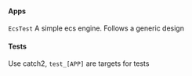 #### Apps

`EcsTest` A simple ecs engine. Follows a generic design

#### Tests

Use catch2, `test_[APP]` are targets for tests